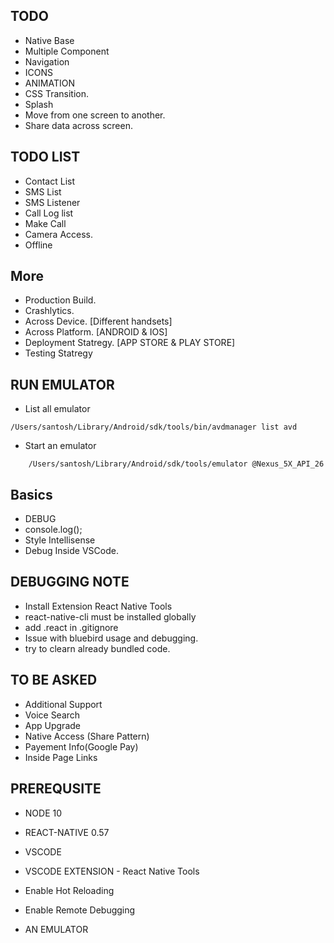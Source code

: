 ## TODO
* Native Base
* Multiple Component
* Navigation
* ICONS 
* ANIMATION
* CSS Transition.
* Splash 
* Move from one screen to another. 
* Share data across screen.

## TODO LIST 
* Contact List
* SMS List
* SMS Listener
* Call Log list
* Make Call
* Camera Access.
* Offline


## More
* Production Build.
* Crashlytics. 
* Across Device. [Different handsets]
* Across Platform. [ANDROID & IOS]
* Deployment Statregy. [APP STORE & PLAY STORE]
* Testing Statregy


## RUN EMULATOR
* List all emulator
```
/Users/santosh/Library/Android/sdk/tools/bin/avdmanager list avd
```
* Start an emulator
```
    /Users/santosh/Library/Android/sdk/tools/emulator @Nexus_5X_API_26
```

## Basics
* DEBUG
* console.log();
* Style Intellisense
* Debug Inside VSCode. 

## DEBUGGING NOTE
* Install Extension React Native Tools
* react-native-cli must be installed globally
* add .react in .gitignore
* Issue with bluebird usage and debugging. 
* try to clearn already bundled code.

## TO BE ASKED
* Additional Support
* Voice Search
* App Upgrade
* Native Access (Share Pattern)
* Payement Info(Google Pay)
* Inside Page Links



## PREREQUSITE
* NODE  10
* REACT-NATIVE  0.57
* VSCODE 
* VSCODE EXTENSION - React Native Tools

* Enable Hot Reloading
* Enable Remote Debugging

* AN EMULATOR



